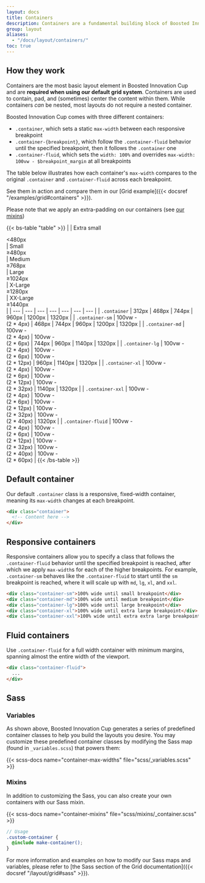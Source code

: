 ```yaml
---
layout: docs
title: Containers
description: Containers are a fundamental building block of Boosted Innovation Cup that contain, pad, and align your content within a given device or viewport.
group: layout
aliases:
  - "/docs/layout/containers/"
toc: true
---
```


## How they work

Containers are the most basic layout element in Boosted Innovation Cup and are **required when using our default grid system**. Containers are used to contain, pad, and (sometimes) center the content within them. While containers *can* be nested, most layouts do not require a nested container.

Boosted Innovation Cup comes with three different containers:

- `.container`, which sets a static `max-width` between each responsive breakpoint
- `.container-{breakpoint}`, which follow the `.container-fluid` behavior until the specified breakpoint, then it follows the `.container` one
- `.container-fluid`, which sets the `width: 100%` and overrides `max-width: 100vw - $breakpoint_margin` at all breakpoints

The table below illustrates how each container's `max-width` compares to the original `.container` and `.container-fluid` across each breakpoint.

See them in action and compare them in our [Grid example]({{< docsref "/examples/grid#containers" >}}).

Please note that we apply an extra-padding on our containers (see [our mixins](#mixins))

{{< bs-table "table" >}}
|  | Extra small<div class="fw-normal">&lt;480px</div> | Small<div class="fw-normal">&ge;480px</div> | Medium<div class="fw-normal">&ge;768px</div> | Large<div class="fw-normal">&ge;1024px</div> | X-Large<div class="fw-normal">&ge;1280px</div> | XX-Large<div class="fw-normal">&ge;1440px</div> |
| --- | --- | --- | --- | --- | --- | --- |
| `.container` | <span class="text-muted">312px</span> | 468px | 744px | 960px | 1200px | 1320px |
| `.container-sm` | <span class="text-muted">100vw -<br/>(2 * 4px)</span> | 468px | 744px | 960px | 1200px | 1320px |
| `.container-md` | <span class="text-muted">100vw -<br/>(2 * 4px)</span> | <span class="text-muted">100vw -<br/>(2 * 6px)</span> | 744px | 960px | 1140px | 1320px |
| `.container-lg` | <span class="text-muted">100vw -<br/>(2 * 4px)</span> | <span class="text-muted">100vw -<br/>(2 * 6px)</span> | <span class="text-muted">100vw -<br/>(2 * 12px)</span> | 960px | 1140px | 1320px |
| `.container-xl` | <span class="text-muted">100vw -<br/>(2 * 4px)</span> | <span class="text-muted">100vw -<br/>(2 * 6px)</span> | <span class="text-muted">100vw -<br/>(2 * 12px)</span> | <span class="text-muted">100vw -<br/>(2 * 32px)</span> | 1140px | 1320px |
| `.container-xxl` | <span class="text-muted">100vw -<br/>(2 * 4px)</span> | <span class="text-muted">100vw -<br/>(2 * 6px)</span> | <span class="text-muted">100vw -<br/>(2 * 12px)</span> | <span class="text-muted">100vw -<br/>(2 * 32px)</span> | <span class="text-muted">100vw -<br/>(2 * 40px)</span> | 1320px |
| `.container-fluid` | <span class="text-muted">100vw -<br/>(2 * 4px)</span> | <span class="text-muted">100vw -<br/>(2 * 6px)</span> | <span class="text-muted">100vw -<br/>(2 * 12px)</span> | <span class="text-muted">100vw -<br/>(2 * 32px)</span> | <span class="text-muted">100vw -<br/>(2 * 40px)</span> | <span class="text-muted">100vw -<br/>(2 * 60px)</span> |
{{< /bs-table >}}

## Default container

Our default `.container` class is a responsive, fixed-width container, meaning its `max-width` changes at each breakpoint.

```html
<div class="container">
  <!-- Content here -->
</div>
```

## Responsive containers

Responsive containers allow you to specify a class that follows the `.container-fluid` behavior until the specified breakpoint is reached, after which we apply `max-width`s for each of the higher breakpoints. For example, `.container-sm` behaves like the `.container-fluid` to start until the `sm` breakpoint is reached, where it will scale up with `md`, `lg`, `xl`, and `xxl`.

```html
<div class="container-sm">100% wide until small breakpoint</div>
<div class="container-md">100% wide until medium breakpoint</div>
<div class="container-lg">100% wide until large breakpoint</div>
<div class="container-xl">100% wide until extra large breakpoint</div>
<div class="container-xxl">100% wide until extra extra large breakpoint</div>
```

## Fluid containers

Use `.container-fluid` for a full width container with minimum margins, spanning almost the entire width of the viewport.

```html
<div class="container-fluid">
  ...
</div>
```

## Sass

### Variables

As shown above, Boosted Innovation Cup generates a series of predefined container classes to help you build the layouts you desire. You may customize these predefined container classes by modifying the Sass map (found in `_variables.scss`) that powers them:

{{< scss-docs name="container-max-widths" file="scss/_variables.scss" >}}

### Mixins

In addition to customizing the Sass, you can also create your own containers with our Sass mixin.

{{< scss-docs name="container-mixins" file="scss/mixins/_container.scss" >}}

```scss
// Usage
.custom-container {
  @include make-container();
}
```

For more information and examples on how to modify our Sass maps and variables, please refer to [the Sass section of the Grid documentation]({{< docsref "/layout/grid#sass" >}}).
